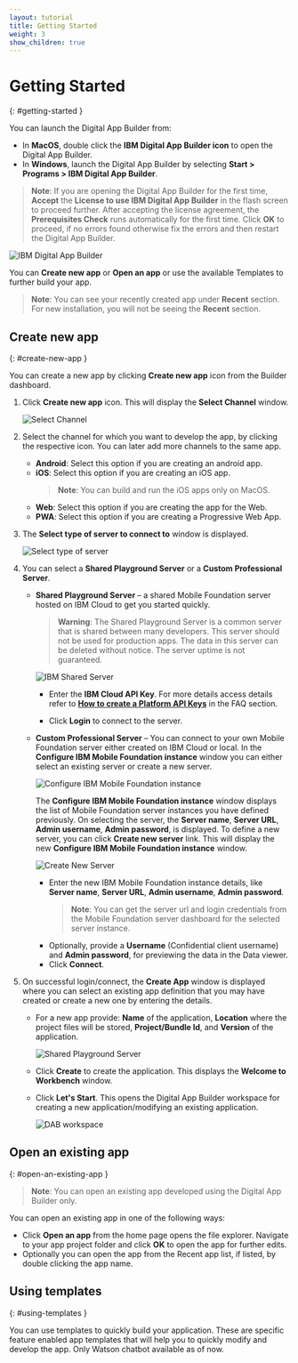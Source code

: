 ```yaml
---
layout: tutorial
title: Getting Started
weight: 3
show_children: true
---
```

<!-- NLS_CHARSET=UTF-8 -->
# Getting Started
{: #getting-started }

You can launch the Digital App Builder from:

* In **MacOS**, double click the **IBM Digital App Builder icon** to open the Digital App Builder.
* In **Windows**, launch the Digital App Builder by selecting **Start > Programs > IBM Digital App Builder**.

>**Note**: If you are opening the Digital App Builder for the first time, **Accept** the **License to use IBM Digital App Builder** in the flash screen to proceed further. After accepting the license agreement, the **Prerequisites Check** runs automatically for the first time. Click **OK** to proceed, if no errors found otherwise fix the errors and then restart the Digital App Builder.

![IBM Digital App Builder](dab-home-screen.png)

You can **Create new app** or **Open an app** or use the available Templates to further build your app.
>**Note**: You can see your recently created app under **Recent** section. For new installation, you will not be seeing the **Recent** section.


## Create new app
{: #create-new-app }

You can create a new app by clicking **Create new app** icon from the Builder dashboard.

1. Click **Create new app** icon. This will display the **Select Channel** window.

    ![Select Channel](dab-select-channel.png)

2. Select the channel for which you want to develop the app, by clicking the respective icon. You can later add more channels to the same app.

    * **Android**: Select this option if you are creating an android app.
    * **iOS**: Select this option if you are creating an iOS app.
        >**Note**: You can build and run the iOS apps only on MacOS.
    * **Web**: Select this option if you are creating the app for the Web.
    * **PWA**: Select this option if you are creating a Progressive Web App.

3. The **Select type of server to connect to** window is displayed.

    ![Select type of server](dab-select-server.png)

4. You can select a **Shared Playground Server** or a **Custom Professional Server**.

    * **Shared Playground Server** – a shared Mobile Foundation server hosted on IBM Cloud to get you started quickly.

        >**Warning**: The Shared Playground Server is a common server that is shared between many developers. This server should not be used for production apps. The data in this server can be deleted without notice. The server uptime is not guaranteed.

        ![IBM Shared Server](dab-shared-server.png)

        * Enter the **IBM Cloud API Key**. For more details access details refer to [**How to create a Platform API Keys**](/faq/) in the FAQ section. 

        * Click **Login** to connect to the server. 

    * **Custom Professional Server** – You can connect to your own Mobile Foundation server either created on IBM Cloud or local. In the **Configure IBM Mobile Foundation instance** window you can either select an existing server or create a new server.

        ![Configure IBM Mobile Foundation instance](dab-config-ibm-cloud-instance.png)
 
        The **Configure IBM Mobile Foundation instance** window displays the list of Mobile Foundation server instances you have defined previously. On selecting the server, the **Server name**, **Server URL**, **Admin username**, **Admin password**, is displayed. To define a new server, you can click **Create new server** link. This will display the new **Configure IBM Mobile Foundation instance** window.

        ![Create New Server](dab-custom-professional-server.png)

        * Enter the new IBM Mobile Foundation instance details, like **Server name**, **Server URL**, **Admin username**, **Admin password**.
            >**Note**: You can get the server url and login credentials from the Mobile Foundation server dashboard for the selected server instance.
        * Optionally, provide a **Username** (Confidential client username) and **Admin password**, for previewing the data in the Data viewer.
        * Click **Connect**.

5. On successful login/connect, the **Create App** window is displayed where you can select an existing app definition that you may have created or create a new one by entering the details. 
    * For a new app provide: **Name** of the application, **Location** where the project files will be stored, **Project/Bundle Id**, and **Version** of the application. 
 
        ![Shared Playground Server](dab-create-app.png)

    * Click **Create** to create the application. This displays the **Welcome to Workbench** window.
    * Click **Let's Start**. This opens the Digital App Builder workspace for creating a new application/modifying an existing application.

        ![DAB workspace](dab-workbench.png)

## Open an existing app
{: #open-an-existing-app }
 
>**Note**: You can open an existing app developed using the Digital App Builder only.

You can open an existing app in one of the following ways:

* Click **Open an app** from the home page opens the file explorer. Navigate to your app project folder and click **OK** to open the app for further edits.
* Optionally you can open the app from the Recent app list, if listed, by double clicking the app name.

## Using templates
{: #using-templates }

You can use templates to quickly build your application. These are specific feature enabled app templates that will help you to quickly modify and develop the app. Only Watson chatbot available as of now.

